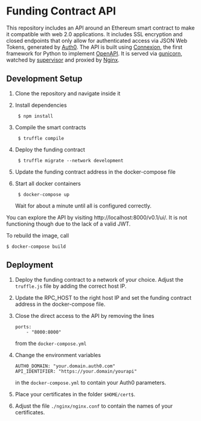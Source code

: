 # Funding Contract API

This repository includes an API around an Ethereum smart contract to make it compatible with web 2.0 applications. It includes SSL encryption and closed endpoints that only allow for authenticated access via JSON Web Tokens, generated by [Auth0](https://auth0.com/). The API is built using [Connexion](https://github.com/zalando/connexion), the first framework for Python to implement [OpenAPI](https://swagger.io/docs/specification/about/). It is served via [gunicorn](https://gunicorn.org/), watched by [supervisor](http://supervisord.org/) and proxied by [Nginx](https://www.nginx.com/).

## Development Setup

1. Clone the repository and navigate inside it

2. Install dependencies

        $ npm install

3. Compile the smart contracts

        $ truffle compile

4. Deploy the funding contract

        $ truffle migrate --network development

5. Update the funding contract address in the docker-compose file

6. Start all docker containers

        $ docker-compose up
    Wait for about a minute until all is configured correctly.

You can explore the API by visiting http://localhost:8000/v0.1/ui/. It is not functioning though due to the lack of a valid JWT.

To rebuild the image, call

    $ docker-compose build

## Deployment

1. Deploy the funding contract to a network of your choice. Adjust the `truffle.js` file by adding the correct host IP.

2. Update the RPC_HOST to the right host IP and set the funding contract address in the docker-compose file.

3. Close the direct access to the API by removing the lines 
    ```
    ports:
        - "8000:8000"
    ```
    from the `docker-compose.yml`

4. Change the environment variables 
    ```
    AUTH0_DOMAIN: "your.domain.auth0.com"
    API_IDENTIFIER: "https://your.domain/yourapi"
    ```
    in the `docker-compose.yml` to contain your Auth0 parameters.

5. Place your certificates in the folder `$HOME/cert$`.

6. Adjust the file `./nginx/nginx.conf` to contain the names of your certificates. 